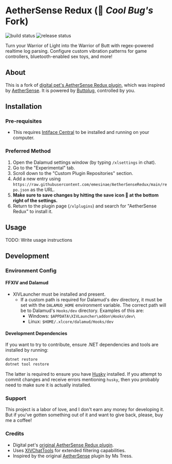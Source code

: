 # AetherSense Redux (🐝 _Cool Bug's_ Fork)

![build status](https://github.com/emesinae/AetherSenseRedux/actions/workflows/build.yml/badge.svg) ![release status](https://github.com/emesinae/AetherSenseRedux/actions/workflows/release.yml/badge.svg?branch=)

Turn your Warrior of Light into the Warrior of Butt with regex-powered realtime log parsing. Configure custom vibration patterns for game controllers, bluetooth-enabled sex toys, and more!

## About

This is a fork of [digital pet's AetherSense Redux plugin](https://github.com/aka-tamagotchi/AetherSenseRedux),
which was inspired by [AetherSense](https://github.com/Ms-Tress/AetherSense). It is powered by [Buttplug](https://buttplug.io/), controlled by you.

## Installation

### Pre-requisites

- This requires [Intiface Central](https://intiface.com/central) to be installed and running on your computer.

### Preferred Method

1. Open the Dalamud settings window (by typing `/xlsettings` in chat).
2. Go to the "Experimental" tab.
3. Scroll down to the "Custom Plugin Repositories" section.
4. Add a new entry using `https://raw.githubusercontent.com/emesinae/AetherSenseRedux/main/repo.json` as the URL.
5. **Make sure to save changes by hitting the save icon 💾 at the bottom right of the settings.**
6. Return to the plugin page (`/xlplugins`) and search for "AetherSense Redux" to install it.

## Usage

TODO: Write usage instructions

## Development

### Environment Config

#### FFXIV and Dalamud

- XIVLauncher must be installed and present.
  - If a custom path is required for Dalamud's dev directory, it must be set with the `DALAMUD_HOME` environment variable. The correct path will be to Dalamud's `Hooks/dev` directory. Examples of this are:
    - Windows: `$APPDATA\XIVLauncher\addon\Hooks\dev\`
    - Linux: `$HOME/.xlcore/dalamud/Hooks/dev`

#### Development Dependencies

If you want to try to contribute, ensure .NET dependencies and tools are installed by running:

```sh
dotnet restore
dotnet tool restore
```

The latter is required to ensure you have [Husky](https://alirezanet.github.io/Husky.Net/) installed. If you attempt to commit changes and receive errors
mentioning `husky`, then you probably need to make sure it is actually installed.

### Support

This project is a labor of love, and I don't earn any money for developing it. But if you've gotten something out of it and want to give back, please, buy me a coffee!

### Credits

- Digital pet's [original AetherSense Redux plugin](https://github.com/aka-tamagotchi/AetherSenseRedux).
- Uses [XIVChatTools](https://github.com/digital-pet/XIVChatTools) for extended filtering capabilities.
- Inspired by the original [AetherSense](https://github.com/Ms-Tress/AetherSense) plugin by Ms Tress.
